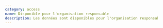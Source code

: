 ```yaml
---
category: access
name: Disponible pour l'organisation responsable
description: Les données sont disponibles pour l'organisation responsable
---
```


